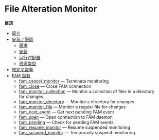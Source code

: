 File Alteration Monitor
=======================

**目录**

-   [简介](/intro/fam.html)
-   [安装／配置](/fam/setup.html)
    -   [需求](/fam/setup.html#需求)
    -   [安装](/fam/setup.html#安装)
    -   [运行时配置](/fam/setup.html#运行时配置)
    -   [资源类型](/fam/setup.html#资源类型)
-   [预定义常量](/fam/constants.html)
-   [FAM 函数](/ref/fam.html)
    -   [fam\_cancel\_monitor](/ref/fam.html#fam_cancel_monitor) —
        Terminate monitoring
    -   [fam\_close](/ref/fam.html#fam_close) — Close FAM connection
    -   [fam\_monitor\_collection](/ref/fam.html#fam_monitor_collection)
        — Monitor a collection of files in a directory for changes
    -   [fam\_monitor\_directory](/ref/fam.html#fam_monitor_directory) —
        Monitor a directory for changes
    -   [fam\_monitor\_file](/ref/fam.html#fam_monitor_file) — Monitor a
        regular file for changes
    -   [fam\_next\_event](/ref/fam.html#fam_next_event) — Get next
        pending FAM event
    -   [fam\_open](/ref/fam.html#fam_open) — Open connection to FAM
        daemon
    -   [fam\_pending](/ref/fam.html#fam_pending) — Check for pending
        FAM events
    -   [fam\_resume\_monitor](/ref/fam.html#fam_resume_monitor) —
        Resume suspended monitoring
    -   [fam\_suspend\_monitor](/ref/fam.html#fam_suspend_monitor) —
        Temporarily suspend monitoring
